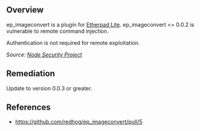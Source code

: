 ## Overview

ep_imageconvert is a plugin for [Etherpad Lite](https://github.com/ether/etherpad-lite). ep_imageconvert <= 0.0.2 is vulnerable to remote command injection.

Authentication is not required for remote exploitation.

_Source: [Node Security Project](https://nodesecurity.io/advisories/7)_

## Remediation

Update to version 0.0.3 or greater.

## References
- https://github.com/redhog/ep_imageconvert/pull/5
